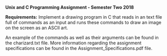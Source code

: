 **Unix and C Programming Assignment - Semester Two 2018**

**Requirements:** Implement a drawing program in C that reads in an text file full of commands as an input and runs
				  these commands to draw an image on the screen as an ASCII art.

An example of the commands as well as their arguments can be found in the charizard.txt file. More information regarding
the assignment specifications can be found in the Assignment_Specifications.pdf file.
